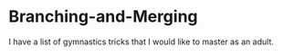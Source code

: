 # Branching-and-Merging
I have a list of gymnastics tricks that I would like to master as an adult.
